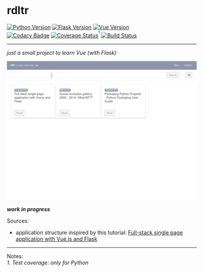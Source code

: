 # rdltr

[![Python Version](https://img.shields.io/badge/python-3.6+-brightgreen.svg)](https://python.org)
[![Flask Version](https://img.shields.io/badge/flask-1.0-brightgreen.svg)](http://flask.pocoo.org/)
[![Vue Version](https://img.shields.io/badge/vue-2.5.2-brightgreen.svg)](https://vuejs.org/)  
[![Codacy Badge](https://api.codacy.com/project/badge/Grade/70a84eefaea5413abf464a053abf9d19)](https://www.codacy.com/app/SamR1/rdltr)
[![Coverage Status](https://coveralls.io/repos/github/SamR1/rdltr/badge.svg?branch=master)](https://coveralls.io/github/SamR1/rdltr?branch=master)<sup><sup>1</sup></sup>
[![Build Status](https://travis-ci.org/SamR1/rdltr.svg?branch=master)](https://travis-ci.org/SamR1/rdltr)

----

_just a small project to learn Vue (with Flask)_  

![application snapshot](docs/snapshot.png)  

**_work in progress_**  

Sources: 
- application structure inspired by this tutorial: [Full-stack single page application with Vue.js and Flask](https://codeburst.io/full-stack-single-page-application-with-vue-js-and-flask-b1e036315532)

---

Notes:  
_1. Test coverage: only for Python_
